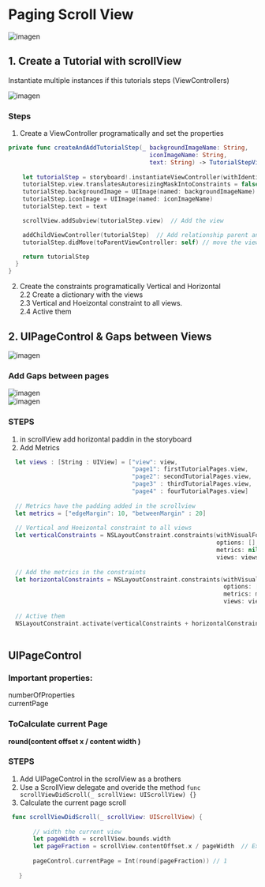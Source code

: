# Paging Scroll View

![imagen](../master/assets/pageMetrics.png)  

## 1. Create a Tutorial with scrollView
Instantiate multiple instances if this tutorials steps (ViewControllers)   

![imagen](../master/assets/scrollViewTutorial.gif)  

### Steps  

1. Create a ViewController programatically and set the properties  

```swift
private func createAndAddTutorialStep(_ backgroundImageName: String,
                                        iconImageName: String,
                                        text: String) -> TutorialStepViewController {
    
    let tutorialStep = storyboard!.instantiateViewController(withIdentifier: "TutorialStepViewController") as! TutorialStepViewController
    tutorialStep.view.translatesAutoresizingMaskIntoConstraints = false
    tutorialStep.backgroundImage = UIImage(named: backgroundImageName)
    tutorialStep.iconImage = UIImage(named: iconImageName)
    tutorialStep.text = text

    scrollView.addSubview(tutorialStep.view)  // Add the view

    addChildViewController(tutorialStep)  // Add relationship parent and child
    tutorialStep.didMove(toParentViewController: self) // move the view to parent control

    return tutorialStep
  }
}
```

2. Create the constraints programatically Vertical and Horizontal  
 2.2 Create a dictionary with the views  
 2.3 Vertical and Hoeizontal constraint to all views.  
 2.4 Active them  
 
 ## 2. UIPageControl & Gaps between Views
 
 ![imagen](../master/assets/pageControl.gif)  
 
 ### Add Gaps between pages
 ![imagen](../master/assets/gaps.png)   
 ![imagen](../master/assets/gaps2.png)  
 
  ### STEPS
  
  1. in scrollView add horizontal paddin in the storyboard    
  2. Add Metrics  
  
  ```swift
    let views : [String : UIView] = ["view": view,
                                     "page1": firstTutorialPages.view,
                                     "page2": secondTutorialPages.view,
                                     "page3" : thirdTutorialPages.view,
                                     "page4" : fourTutorialPages.view]
    
    // Metrics have the padding added in the scrollview
    let metrics = ["edgeMargin": 10, "betweenMargin" : 20]
    
    // Vertical and Hoeizontal constraint to all views
    let verticalConstraints = NSLayoutConstraint.constraints(withVisualFormat: "V:|[page1(==view)]|",
                                                             options: [],
                                                             metrics: nil,
                                                             views: views)
    
    // Add the metrics in the constraints
    let horizontalConstraints = NSLayoutConstraint.constraints(withVisualFormat: "H:|-edgeMargin-[page1(==view)]-betweenMargin-[page2(==view)]-betweenMargin-[page3(==view)]-betweenMargin-[page4(==view)]-edgeMargin-|",
                                                               options: [.alignAllTop, .alignAllBottom],
                                                               metrics: metrics,
                                                               views: views)
    
    // Active them
    NSLayoutConstraint.activate(verticalConstraints + horizontalConstraints)
    
  ```
  
  ## UIPageControl
  
 ### Important properties:
 numberOfProperties  
 currentPage  
 
 ### ToCalculate current Page
 **round(content offset  x / content width )**  
 
 
 ### STEPS
 
 1. Add UIPageControl  in the scrolView as a brothers  
 2. Use a ScrollView delegate  and overide the method `func scrollViewDidScroll(_ scrollView: UIScrollView) {}`
 3. Calculate the current page scroll  
 
 ```swift
  func scrollViewDidScroll(_ scrollView: UIScrollView) {
        
        // width the current view
        let pageWidth = scrollView.bounds.width
        let pageFraction = scrollView.contentOffset.x / pageWidth  // Example 1.4
        
        pageControl.currentPage = Int(round(pageFraction)) // 1
        
    }
 ```
 
 
 
 
 
 
 
